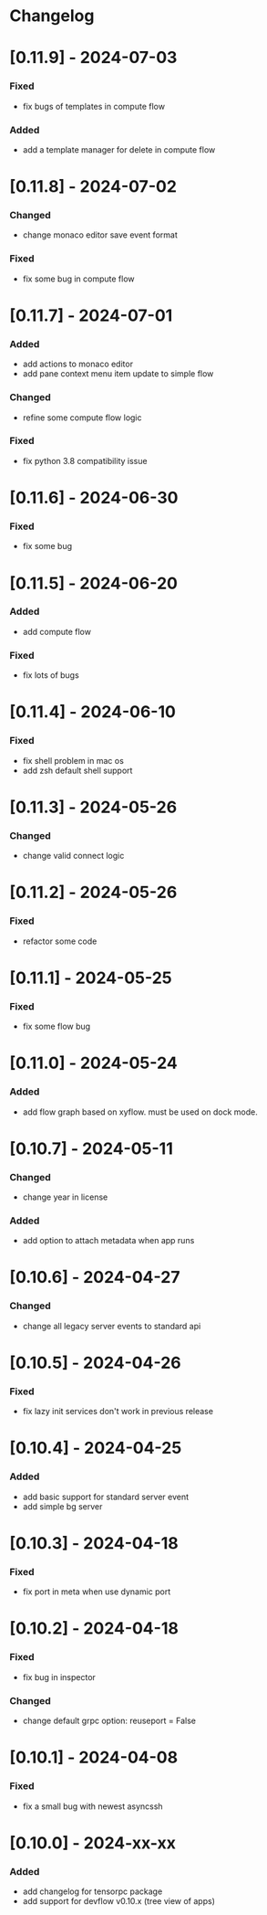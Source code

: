 # Changelog
# [0.11.9] - 2024-07-03
### Fixed 
- fix bugs of templates in compute flow
### Added 
- add a template manager for delete in compute flow

# [0.11.8] - 2024-07-02
### Changed 
- change monaco editor save event format
### Fixed 
- fix some bug in compute flow

# [0.11.7] - 2024-07-01
### Added 
- add actions to monaco editor
- add pane context menu item update to simple flow
### Changed
- refine some compute flow logic 
### Fixed 
- fix python 3.8 compatibility issue

# [0.11.6] - 2024-06-30
### Fixed 
- fix some bug

# [0.11.5] - 2024-06-20
### Added 
- add compute flow
### Fixed 
- fix lots of bugs

# [0.11.4] - 2024-06-10
### Fixed 
- fix shell problem in mac os
- add zsh default shell support

# [0.11.3] - 2024-05-26
### Changed
- change valid connect logic

# [0.11.2] - 2024-05-26
### Fixed
- refactor some code

# [0.11.1] - 2024-05-25
### Fixed
- fix some flow bug

# [0.11.0] - 2024-05-24
### Added 
- add flow graph based on xyflow. must be used on dock mode.

# [0.10.7] - 2024-05-11
### Changed 
- change year in license
### Added
- add option to attach metadata when app runs

# [0.10.6] - 2024-04-27
### Changed
- change all legacy server events to standard api

# [0.10.5] - 2024-04-26
### Fixed
- fix lazy init services don't work in previous release

# [0.10.4] - 2024-04-25
### Added
- add basic support for standard server event
- add simple bg server

# [0.10.3] - 2024-04-18
### Fixed
- fix port in meta when use dynamic port

# [0.10.2] - 2024-04-18
### Fixed
- fix bug in inspector
### Changed
- change default grpc option: reuseport = False

# [0.10.1] - 2024-04-08
### Fixed
- fix a small bug with newest asyncssh

# [0.10.0] - 2024-xx-xx
### Added
- add changelog for tensorpc package
- add support for devflow v0.10.x (tree view of apps)